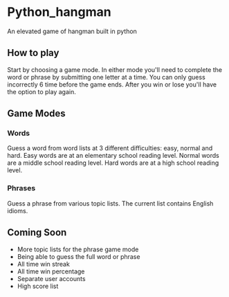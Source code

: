 # Python_hangman
An elevated game of hangman built in python

## How to play
Start by choosing a game mode. In either mode you'll need to complete the word or phrase by submitting one letter at a time. You can only guess incorrectly 6 time before the game ends. After you win or lose you'll have the option to play again.

## Game Modes

### Words
Guess a word from word lists at 3 different difficulties: easy, normal and hard. Easy words are at an elementary school reading level. Normal words are a middle school reading level. Hard words are at a high school reading level. 

### Phrases
Guess a phrase from various topic lists. The current list contains English idioms. 


## Coming Soon
- More topic lists for the phrase game mode
- Being able to guess the full word or phrase
- All time win streak
- All time win percentage
- Separate user accounts
- High score list
